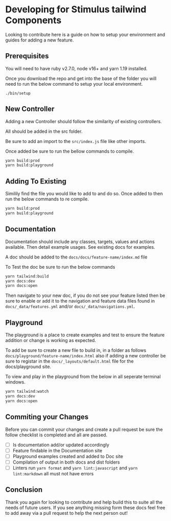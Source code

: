 # Developing for Stimulus tailwind Components

Looking to contribute here is a guide on how to setup your environment and guides for adding a new feature.

## Prerequisites

You will need to have ruby v2.7.0, node v16+ and yarn 1.19 installed.

Once you download the repo and get into the base of the folder you will need to run the below command to setup your local environment.

`./bin/setup`

## New Controller

Adding a new Controller should follow the similarity of existing controllers.

All should be added in the src folder.

Be sure to add an import to the `src/index.js` file like other imports.

Once added be sure to run the bellow commands to compile.

```bash
yarn build:prod
yarn build:playground
```

## Adding To Existing

Similily find the file you would like to add to and do so. Once added to then run the below commands to re compile.

```bash
yarn build:prod
yarn build:playground
```

## Documentation

Documentation should include any classes, targets, values and actions available. Then detail example usages. See existing docs for examples.

A doc should be added to the `docs/docs/feature-name/index.md` file

To Test the doc be sure to run the below commands

```bash
yarn tailwind:build
yarn docs:dev
yarn docs:open
```

Then navigate to your new doc, if you do not see your feature listed then be sure to enable or add it to the navigation and feature data files found in `docs/_data/features.yml` and/or `docs/_data/navigations.yml`.

## Playground

The playground is a place to create examples and test to ensure the feature addition or change is working as expected.

To add be sure to create a new file to build in, in a folder as follows `docs/playground/feature-name/index.html` also if adding a new controller be sure to registar in the `docs/_layouts/default.html` file for the docs/playground site.

To view and play in the playground from the below in all seperate terminal windows.

```bash
yarn tailwind:watch
yarn docs:dev
yarn docs:open
```

## Commiting your Changes

Before you can commit your changes and create a pull request be sure the follow checklist is completed and all are passed.

- [ ] Is documentation add/or updated accordingly
- [ ] Feature findable in the Documentation site
- [ ] Playground examples created and added to Doc site
- [ ] Compilation of output in both docs and dist folders
- [ ] Linters run `yarn format` and `yarn lint:javascript` and `yarn lint:markdown` all must not have errors

## Conclusion

Thank you again for looking to contribute and help build this to suite all the needs of future users. If you see anything missing form these docs feel free to add away via a pull request to help the next person out!

